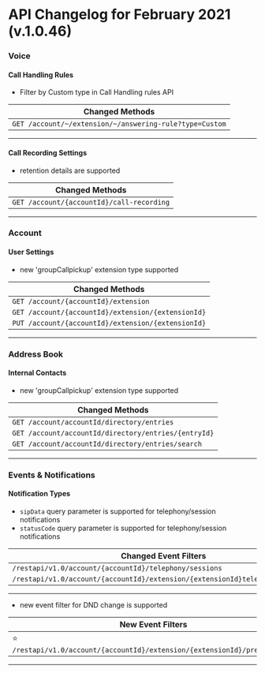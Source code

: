# API Changelog for February 2021 (v.1.0.46)

### Voice

#### Call Handling Rules

* Filter by Custom type in Call Handling rules API

|Changed Methods|
|-----------|
| `GET /account/~/extension/~/answering-rule?type=Custom`|

---

#### Call Recording Settings

* retention details are supported

|Changed Methods|
|-----------|
| `GET /account/{accountId}/call-recording`|

---

### Account

#### User Settings

* new 'groupCallpickup' extension type supported

|Changed Methods|
|-----------|
|`GET /account/{accountId}/extension`|
|`GET /account/{accountId}/extension/{extensionId}`|
|`PUT /account/{accountId}/extension/{extensionId}`|

---

### Address Book

#### Internal Contacts

* new 'groupCallpickup' extension type supported

|Changed Methods|
|-----------|
|`GET /account/accountId/directory/entries`|
|`GET /account/accountId/directory/entries/{entryId}`|
|`GET /account/accountId/directory/entries/search`|

---

### Events & Notifications

#### Notification Types

* `sipData` query parameter is supported for telephony/session notifications 
* `statusCode` query parameter is supported for telephony/session notifications 

|Changed Event Filters|
|---------------------|
|`/restapi/v1.0/account/{accountId}/telephony/sessions`|
|`/restapi/v1.0/account/{accountId}/extension/{extensionId}telephony/sessions`|

---

* new event filter for DND change is supported

|New Event Filters|
|---------------------|
|⭐️ `/restapi/v1.0/account/{accountId}/extension/{extensionId}/presence/dnd`|

---
